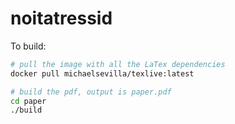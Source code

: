 # noitatressid

To build:

```bash
# pull the image with all the LaTex dependencies
docker pull michaelsevilla/texlive:latest

# build the pdf, output is paper.pdf
cd paper
./build
```
